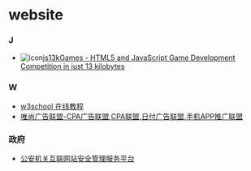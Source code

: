 # website

### J
* ![icon](https://js13kgames.com/img/favicon.png)[js13kGames - HTML5 and JavaScript Game Development Competition in just 13 kilobytes](https://js13kgames.com/)

### W
* [w3school 在线教程](https://www.w3school.com.cn/index.html)
* [唯尚广告联盟-CPA广告联盟,CPA联盟,日付广告联盟,手机APP推广联盟](https://www.visvn.cn/index.php?e=index)
 
### 政府
* [公安机关互联网站安全管理服务平台](http://www.beian.gov.cn/portal/index.do)
